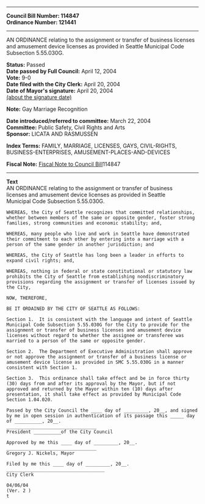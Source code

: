 * * * * *  
  
**Council Bill Number: [](#h0)[](#h2)114847**   
**Ordinance Number: 121441**  
  
* * * * *  
  
AN ORDINANCE relating to the assignment or transfer of business licenses and amusement device licenses as provided in Seattle Municipal Code Subsection 5.55.030G.  
  
**Status:** Passed   
**Date passed by Full Council:** April 12, 2004   
**Vote:** 9-0   
**Date filed with the City Clerk:** April 20, 2004   
**Date of Mayor's signature:** April 20, 2004   
[(about the signature date)](/~public/approvaldate.htm)   
  
**Note:** Gay Marriage Recognition  
  
  
**Date introduced/referred to committee:** March 22, 2004   
**Committee:** Public Safety, Civil Rights and Arts   
**Sponsor:** LICATA AND RASMUSSEN   
  
**Index Terms:** FAMILY, MARRIAGE, LICENSES, GAYS, CIVIL-RIGHTS, BUSINESS-ENTERPRISES, AMUSEMENT-PLACES-AND-DEVICES  
  
**Fiscal Note:** [Fiscal Note to Council Bill](http://clerk.seattle.gov/~public/fnote/114847.htm)[](#h1)[](#h3)114847  
  
* * * * *  
  
**Text**  
    AN ORDINANCE relating to the assignment or transfer of business  
    licenses  and amusement device licenses as provided in Seattle  
    Municipal Code Subsection 5.55.030G.  
  
    WHEREAS, the City of Seattle recognizes that committed relationships,  
    whether between members of the same or opposite gender, foster strong  
    families, strong communities and economic stability; and,  
  
    WHEREAS, many people who live and work in Seattle have demonstrated  
    their commitment to each other by entering into a marriage with a  
    person of the same gender in another jurisdiction; and  
  
    WHEREAS, the City of Seattle has long been a leader in efforts to  
    expand civil rights; and,  
  
    WHEREAS, nothing in federal or state constitutional or statutory law  
    prohibits the City of Seattle from establishing nondiscriminatory  
    provisions regarding the assignment or transfer of licenses issued by  
    the City,  
  
    NOW, THEREFORE,  
  
    BE IT ORDAINED BY THE CITY OF SEATTLE AS FOLLOWS:  
  
    Section 1.  It is consistent with the language and intent of Seattle  
    Municipal Code Subsection 5.55.030G for the City to provide for the  
    assignment or transfer of business licenses and amusement device  
    licenses without regard to whether the assignee or transferee was  
    married to a person of the same or opposite gender.  
  
    Section 2.  The Department of Executive Administration shall approve  
    or not approve the assignment or transfer of a business license or  
    amusement device license as provided in SMC 5.55.030G in a manner  
    consistent with Section 1.  
  
    Section 3.  This ordinance shall take effect and be in force thirty  
    (30) days from and after its approval by the Mayor, but if not  
    approved and returned by the Mayor within ten (10) days after  
    presentation, it shall take effect as provided by Municipal Code  
    Section 1.04.020.  
  
    Passed by the City Council the ____ day of _________, 20__, and signed  
    by me in open session in authentication of its passage this _____ day  
    of __________, 20__.  
    _________________________________  
    President __________of the City Council  
  
    Approved by me this ____ day of _________, 20__.  
    _________________________________  
    Gregory J. Nickels, Mayor  
  
    Filed by me this ____ day of _________, 20__.  
    ____________________________________  
    City Clerk  
  
    04/06/04  
    (Ver. 2 )  
    t  

